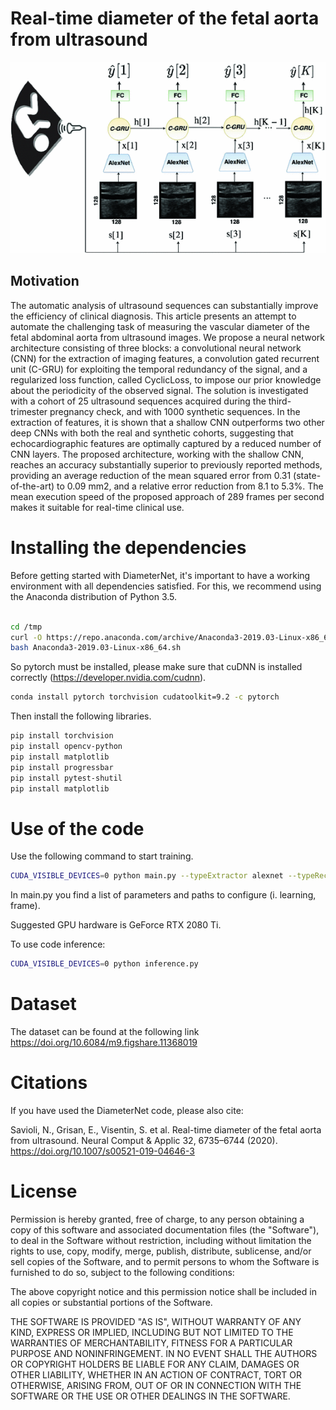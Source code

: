 


# Real-time diameter of the fetal aorta from ultrasound

![Alt text](img/model.gif?raw=true "model")


## Motivation

The automatic analysis of ultrasound sequences can substantially improve the efficiency of clinical diagnosis. This article presents an attempt to automate the challenging task of measuring the vascular diameter of the fetal abdominal aorta from ultrasound images. We propose a neural network architecture consisting of three blocks: a convolutional neural network (CNN) for the extraction of imaging features, a convolution gated recurrent unit (C-GRU) for exploiting the temporal redundancy of the signal, and a regularized loss function, called CyclicLoss, to impose our prior knowledge about the periodicity of the observed signal. The solution is investigated with a cohort of 25 ultrasound sequences acquired during the third-trimester pregnancy check, and with 1000 synthetic sequences. In the extraction of features, it is shown that a shallow CNN outperforms two other deep CNNs with both the real and synthetic cohorts, suggesting that echocardiographic features are optimally captured by a reduced number of CNN layers. The proposed architecture, working with the shallow CNN, reaches an accuracy substantially superior to previously reported methods, providing an average reduction of the mean squared error from 0.31 (state-of-the-art) to 0.09 mm2, and a relative error reduction from 8.1 to 5.3%. The mean execution speed of the proposed approach of 289 frames per second makes it suitable for real-time clinical use.


# Installing the dependencies

Before getting started with DiameterNet, it's important to have a working environment with all dependencies satisfied. For this, we recommend using the Anaconda distribution of Python 3.5. 


```bash

cd /tmp
curl -O https://repo.anaconda.com/archive/Anaconda3-2019.03-Linux-x86_64.sh
bash Anaconda3-2019.03-Linux-x86_64.sh

```

So pytorch must be installed, please make sure that cuDNN is installed correctly (https://developer.nvidia.com/cudnn).

```bash
conda install pytorch torchvision cudatoolkit=9.2 -c pytorch

```

Then install the following libraries.

```bash
pip install torchvision
pip install opencv-python
pip install matplotlib
pip install progressbar
pip install pytest-shutil
pip install matplotlib
```

# Use of the code

Use the following command to start training. 

```bash
CUDA_VISIBLE_DEVICES=0 python main.py --typeExtractor alexnet --typeRecurrent unidir --typeCriterion MSECyclic --typeMeasurement Iamt --typeDataset Real
```
In main.py you find a list of parameters and paths to configure (i. learning, frame).

Suggested GPU hardware is GeForce RTX 2080 Ti.

To use code inference:


```bash
CUDA_VISIBLE_DEVICES=0 python inference.py
```

# Dataset 


The dataset can be found at the following link https://doi.org/10.6084/m9.figshare.11368019


# Citations

If you have used the DiameterNet code, please also cite:

Savioli, N., Grisan, E., Visentin, S. et al. Real-time diameter of the fetal aorta from ultrasound. Neural Comput & Applic 32, 6735–6744 (2020). https://doi.org/10.1007/s00521-019-04646-3



# License

Permission is hereby granted, free of charge, to any person obtaining a copy of this software and associated documentation files (the "Software"), to deal in the Software without restriction, including without limitation the rights to use, copy, modify, merge, publish, distribute, sublicense, and/or sell copies of the Software, and to permit persons to whom the Software is furnished to do so, subject to the following conditions:

The above copyright notice and this permission notice shall be included in all copies or substantial portions of the Software.

THE SOFTWARE IS PROVIDED "AS IS", WITHOUT WARRANTY OF ANY KIND, EXPRESS OR IMPLIED, INCLUDING BUT NOT LIMITED TO THE WARRANTIES OF MERCHANTABILITY, FITNESS FOR A PARTICULAR PURPOSE AND NONINFRINGEMENT. IN NO EVENT SHALL THE AUTHORS OR COPYRIGHT HOLDERS BE LIABLE FOR ANY CLAIM, DAMAGES OR OTHER LIABILITY, WHETHER IN AN ACTION OF CONTRACT, TORT OR OTHERWISE, ARISING FROM, OUT OF OR IN CONNECTION WITH THE SOFTWARE OR THE USE OR OTHER DEALINGS IN THE SOFTWARE.
